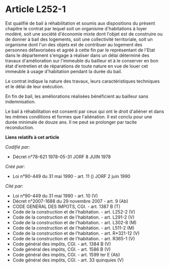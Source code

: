 # Article L252-1

Est qualifié de bail à réhabilitation et soumis aux dispositions du présent chapitre le contrat par lequel soit un organisme
d'habitations à loyer modéré, soit une société d'économie mixte dont l'objet est de construire ou de donner à bail des
logements, soit une collectivité territoriale, soit un organisme dont l'un des objets est de contribuer au logement des
personnes défavorisées et agréé à cette fin par le représentant de l'Etat dans le département s'engage à réaliser dans un
délai déterminé des travaux d'amélioration sur l'immeuble du bailleur et à le conserver en bon état d'entretien et de
réparations de toute nature en vue de louer cet immeuble à usage d'habitation pendant la durée du bail.

Le contrat indique la nature des travaux, leurs caractéristiques techniques et le délai de leur exécution.

En fin de bail, les améliorations réalisées bénéficient au bailleur sans indemnisation.

Le bail à réhabilitation est consenti par ceux qui ont le droit d'aliéner et dans les mêmes conditions et formes que
l'aliénation. Il est conclu pour une durée minimale de douze ans. Il ne peut se prolonger par tacite reconduction.

**Liens relatifs à cet article**

_Codifié par_:

  - Décret n°78-621 1978-05-31 JORF 8 JUIN 1978

_Créé par_:

  - Loi n°90-449 du 31 mai 1990 - art. 11 () JORF 2 juin 1990

_Cité par_:

  - Loi n°90-449 du 31 mai 1990 - art. 10 (V)
  - Décret n°2007-1688 du 29 novembre 2007 - art. 9 (Ab)
  - CODE GENERAL DES IMPOTS, CGI. - art. 1387 B (T)
  - Code de la construction et de l'habitation. - art. L252-2 (V)
  - Code de la construction et de l'habitation. - art. L291-2 (V)
  - Code de la construction et de l'habitation. - art. L302-8 (M)
  - Code de la construction et de l'habitation. - art. L511-2 (M)
  - Code de la construction et de l'habitation. - art. R*321-12 (V)
  - Code de la construction et de l'habitation. - art. R365-1 (V)
  - Code général des impôts, CGI. - art. 1384 B (V)
  - Code général des impôts, CGI. - art. 1586 B (V)
  - Code général des impôts, CGI. - art. 1599 ter E (Ab)
  - Code général des impôts, CGI. - art. 33 quinquies (V)

